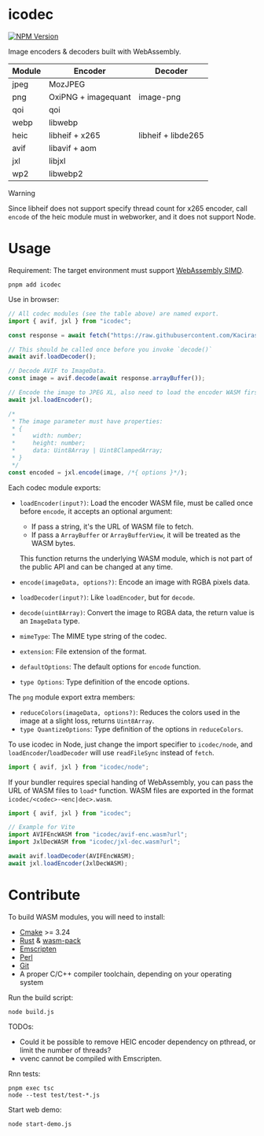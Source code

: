 # icodec

[![NPM Version](https://img.shields.io/npm/v/icodec?style=flat-square)](https://www.npmjs.com/package/icodec)

Image encoders & decoders built with WebAssembly.

<table>
    <thead>
        <tr>
            <th>Module</th>
            <th>Encoder</th>
            <th>Decoder</th>
        </tr>
    </thead>
    <tbody>
        <tr>
            <td>jpeg</td>
            <td colspan='2'>MozJPEG</td>
        </tr>
        <tr>
            <td>png</td>
            <td>OxiPNG + imagequant</td>
            <td>image-png</td>
        </tr>
        <tr>
            <td>qoi</td>
            <td colspan='2'>qoi</td>
        </tr>
        <tr>
            <td>webp</td>
            <td colspan='2'>libwebp</td>
        </tr>
        <tr>
            <td>heic</td>
            <td>libheif + x265</td>
            <td>libheif + libde265</td>
        </tr>
        <tr>
            <td>avif</td>
            <td colspan='2'>libavif + aom</td>
        </tr>
        <tr>
            <td>jxl</td>
            <td colspan='2'>libjxl</td>
        </tr>
        <tr>
            <td>wp2</td>
            <td colspan='2'>libwebp2</td>
        </tr>
    </tbody>
</table>

> [!WARNING]
> Since libheif does not support specify thread count for x265 encoder, call `encode` of the heic module must in webworker, and it does not support Node.

# Usage

Requirement: The target environment must support [WebAssembly SIMD](https://caniuse.com/wasm-simd).

```shell
pnpm add icodec
```

Use in browser:

```javascript
// All codec modules (see the table above) are named export.
import { avif, jxl } from "icodec";

const response = await fetch("https://raw.githubusercontent.com/Kaciras/icodec/master/test/snapshot/image.avif")

// This should be called once before you invoke `decode()`
await avif.loadDecoder();

// Decode AVIF to ImageData.
const image = avif.decode(await response.arrayBuffer());

// Encode the image to JPEG XL, also need to load the encoder WASM first.
await jxl.loadEncoder();

/*
 * The image parameter must have properties:
 * {
 *     width: number;
 *     height: number;
 *     data: Uint8Array | Uint8ClampedArray;
 * }
 */
const encoded = jxl.encode(image, /*{ options }*/);
```

Each codec module exports:

- `loadEncoder(input?)`: Load the encoder WASM file, must be called once before `encode`, it accepts an optional argument:
  - If pass a string, it's the URL of WASM file to fetch.
  - If pass a `ArrayBuffer` or `ArrayBufferView`, it will be treated as the WASM bytes.

  This function returns the underlying WASM module, which is not part of the public API and can be changed at any time.

- `encode(imageData, options?)`: Encode an image with RGBA pixels data.
- `loadDecoder(input?)`: Like `loadEncoder`, but for `decode`.
- `decode(uint8Array)`: Convert the image to RGBA data, the return value is an `ImageData` type.
- `mimeType`: The MIME type string of the codec.
- `extension`: File extension of the format.
- `defaultOptions`: The default options for `encode` function.
- `type Options`: Type definition of the encode options.

The `png` module export extra members:

- `reduceColors(imageData, options?)`: Reduces the colors used in the image at a slight loss, returns `Uint8Array`.
- `type QuantizeOptions`: Type definition of the options in `reduceColors`.

To use icodec in Node, just change the import specifier to `icodec/node`, and `loadEncoder`/`loadDecoder` will use `readFileSync` instead of `fetch`.

```javascript
import { avif, jxl } from "icodec/node";
```

If your bundler requires special handing of WebAssembly, you can pass the URL of WASM files to `load*` function. WASM files are exported in the format `icodec/<codec>-<enc|dec>.wasm`.

```javascript
import { avif, jxl } from "icodec";

// Example for Vite
import AVIFEncWASM from "icodec/avif-enc.wasm?url";
import JxlDecWASM from "icodec/jxl-dec.wasm?url";

await avif.loadDecoder(AVIFEncWASM);
await jxl.loadEncoder(JxlDecWASM);
```

# Contribute

To build WASM modules, you will need to install:

* [Cmake](https://cmake.org) >= 3.24
* [Rust](https://www.rust-lang.org/tools/install) & [wasm-pack](https://rustwasm.github.io/wasm-pack/installer)
* [Emscripten](https://emscripten.org/docs/getting_started/downloads.html)
* [Perl](https://www.perl.org)
* [Git](https://git-scm.com)
* A proper C/C++ compiler toolchain, depending on your operating system

Run the build script:

```shell
node build.js
```

TODOs:

* Could it be possible to remove HEIC encoder dependency on pthread, or limit the number of threads?
* vvenc cannot be compiled with Emscripten.

Rnn tests:

```shell
pnpm exec tsc
node --test test/test-*.js
```

Start web demo:

```shell
node start-demo.js
```
